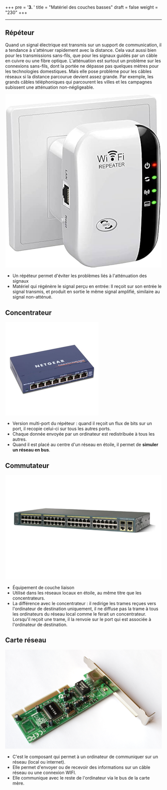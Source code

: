 +++
pre = '<b>3. </b>'
title = "Matériel des couches basses"
draft = false
weight = "230"
+++

-------------------------

## Répéteur

Quand un signal électrique est transmis sur un support de communication, il a tendance à s'atténuer rapidement avec la distance. Cela vaut aussi bien pour les transmissions sans-fils, que pour les signaux guidés par un câble en cuivre ou une fibre optique. L'atténuation est surtout un problème sur les connexions sans-fils, dont la portée ne dépasse pas quelques mètres pour les technologies domestiques. Mais elle pose problème pour les câbles réseaux si la distance parcourue devient assez grande. Par exemple, les grands câbles téléphoniques qui parcourent les villes et les campagnes subissent une atténuation non-négligeable.

![Répéteur](../images/02-repeteur.jpg?width=15rem)

- Un répéteur permet d'éviter les problèmes liés à l'atténuation des signaux
- Matériel qui régénère le signal perçu en entrée: Il reçoit sur son entrée le signal transmis, et produit en sortie le même signal amplifié, similaire au signal non-atténué. 

## Concentrateur

![Concentrateur](../images/02-hub.jpg?width=30rem)

- Version multi-port du répéteur : quand il reçoit un flux de bits sur un port, il recopie celui-ci sur tous les autres ports. 
- Chaque donnée envoyée par un ordinateur est redistribuée à tous les autres. 
- Quand il est placé au centre d'un réseau en étoile, il permet de **simuler un réseau en bus**. 

## Commutateur

![Commutateur](../images/02-switch.png?width=30rem)

- Équipement de couche liaison
- Utilisé dans les réseaux locaux en étoile, au même titre que les concentrateurs. 
- La différence avec le concentrateur : il redirige les trames reçues vers l'ordinateur de destination uniquement, il ne diffuse pas la trame à tous les ordinateurs du réseau local comme le ferait un concentrateur. Lorsqu'il reçoit une trame, il la renvoie sur le port qui est associée à l'ordinateur de destination. 

## Carte réseau

![Carte réseau](../images/02-NIC.jpg?width=30rem)

- C'est le composant qui permet à un ordinateur de communiquer sur un réseau (local ou internet).
- Elle permet d'envoyer ou de recevoir des informations sur un câble réseau ou une connexion WIFI. 
- Elle communique avec le reste de l'ordinateur via le bus de la carte mère.